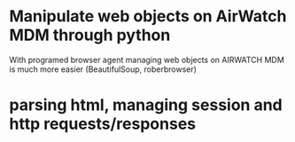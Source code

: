 # Manipulate web objects on AirWatch MDM through python 
With programed browser agent managing web objects on AIRWATCH MDM is much more easier 
(BeautifulSoup, roberbrowser)
# parsing html, managing session and http requests/responses
